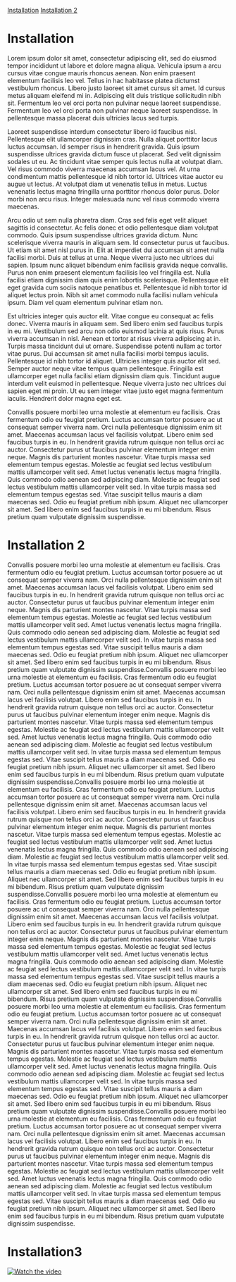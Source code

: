 [Installation](#installation)
[Installation 2](#installation-2)






Installation
========
Lorem ipsum dolor sit amet, consectetur adipiscing elit, sed do eiusmod tempor incididunt ut labore et dolore magna aliqua. Vehicula ipsum a arcu cursus vitae congue mauris rhoncus aenean. Non enim praesent elementum facilisis leo vel. Tellus in hac habitasse platea dictumst vestibulum rhoncus. Libero justo laoreet sit amet cursus sit amet. Id cursus metus aliquam eleifend mi in. Adipiscing elit duis tristique sollicitudin nibh sit. Fermentum leo vel orci porta non pulvinar neque laoreet suspendisse. Fermentum leo vel orci porta non pulvinar neque laoreet suspendisse. In pellentesque massa placerat duis ultricies lacus sed turpis.

Laoreet suspendisse interdum consectetur libero id faucibus nisl. Pellentesque elit ullamcorper dignissim cras. Nulla aliquet porttitor lacus luctus accumsan. Id semper risus in hendrerit gravida. Quis ipsum suspendisse ultrices gravida dictum fusce ut placerat. Sed velit dignissim sodales ut eu. Ac tincidunt vitae semper quis lectus nulla at volutpat diam. Vel risus commodo viverra maecenas accumsan lacus vel. At urna condimentum mattis pellentesque id nibh tortor id. Ultrices vitae auctor eu augue ut lectus. At volutpat diam ut venenatis tellus in metus. Luctus venenatis lectus magna fringilla urna porttitor rhoncus dolor purus. Dolor morbi non arcu risus. Integer malesuada nunc vel risus commodo viverra maecenas.

Arcu odio ut sem nulla pharetra diam. Cras sed felis eget velit aliquet sagittis id consectetur. Ac felis donec et odio pellentesque diam volutpat commodo. Quis ipsum suspendisse ultrices gravida dictum. Nunc scelerisque viverra mauris in aliquam sem. Id consectetur purus ut faucibus. Ut etiam sit amet nisl purus in. Elit at imperdiet dui accumsan sit amet nulla facilisi morbi. Duis at tellus at urna. Neque viverra justo nec ultrices dui sapien. Ipsum nunc aliquet bibendum enim facilisis gravida neque convallis. Purus non enim praesent elementum facilisis leo vel fringilla est. Nulla facilisi etiam dignissim diam quis enim lobortis scelerisque. Pellentesque elit eget gravida cum sociis natoque penatibus et. Pellentesque id nibh tortor id aliquet lectus proin. Nibh sit amet commodo nulla facilisi nullam vehicula ipsum. Diam vel quam elementum pulvinar etiam non.

Est ultricies integer quis auctor elit. Vitae congue eu consequat ac felis donec. Viverra mauris in aliquam sem. Sed libero enim sed faucibus turpis in eu mi. Vestibulum sed arcu non odio euismod lacinia at quis risus. Purus viverra accumsan in nisl. Aenean et tortor at risus viverra adipiscing at in. Turpis massa tincidunt dui ut ornare. Suspendisse potenti nullam ac tortor vitae purus. Dui accumsan sit amet nulla facilisi morbi tempus iaculis. Pellentesque id nibh tortor id aliquet. Ultricies integer quis auctor elit sed. Semper auctor neque vitae tempus quam pellentesque. Fringilla est ullamcorper eget nulla facilisi etiam dignissim diam quis. Tincidunt augue interdum velit euismod in pellentesque. Neque viverra justo nec ultrices dui sapien eget mi proin. Ut eu sem integer vitae justo eget magna fermentum iaculis. Hendrerit dolor magna eget est.

Convallis posuere morbi leo urna molestie at elementum eu facilisis. Cras fermentum odio eu feugiat pretium. Luctus accumsan tortor posuere ac ut consequat semper viverra nam. Orci nulla pellentesque dignissim enim sit amet. Maecenas accumsan lacus vel facilisis volutpat. Libero enim sed faucibus turpis in eu. In hendrerit gravida rutrum quisque non tellus orci ac auctor. Consectetur purus ut faucibus pulvinar elementum integer enim neque. Magnis dis parturient montes nascetur. Vitae turpis massa sed elementum tempus egestas. Molestie ac feugiat sed lectus vestibulum mattis ullamcorper velit sed. Amet luctus venenatis lectus magna fringilla. Quis commodo odio aenean sed adipiscing diam. Molestie ac feugiat sed lectus vestibulum mattis ullamcorper velit sed. In vitae turpis massa sed elementum tempus egestas sed. Vitae suscipit tellus mauris a diam maecenas sed. Odio eu feugiat pretium nibh ipsum. Aliquet nec ullamcorper sit amet. Sed libero enim sed faucibus turpis in eu mi bibendum. Risus pretium quam vulputate dignissim suspendisse.



Installation 2
========

Convallis posuere morbi leo urna molestie at elementum eu facilisis. Cras fermentum odio eu feugiat pretium. Luctus accumsan tortor posuere ac ut consequat semper viverra nam. Orci nulla pellentesque dignissim enim sit amet. Maecenas accumsan lacus vel facilisis volutpat. Libero enim sed faucibus turpis in eu. In hendrerit gravida rutrum quisque non tellus orci ac auctor. Consectetur purus ut faucibus pulvinar elementum integer enim neque. Magnis dis parturient montes nascetur. Vitae turpis massa sed elementum tempus egestas. Molestie ac feugiat sed lectus vestibulum mattis ullamcorper velit sed. Amet luctus venenatis lectus magna fringilla. Quis commodo odio aenean sed adipiscing diam. Molestie ac feugiat sed lectus vestibulum mattis ullamcorper velit sed. In vitae turpis massa sed elementum tempus egestas sed. Vitae suscipit tellus mauris a diam maecenas sed. Odio eu feugiat pretium nibh ipsum. Aliquet nec ullamcorper sit amet. Sed libero enim sed faucibus turpis in eu mi bibendum. Risus pretium quam vulputate dignissim suspendisse.Convallis posuere morbi leo urna molestie at elementum eu facilisis. Cras fermentum odio eu feugiat pretium. Luctus accumsan tortor posuere ac ut consequat semper viverra nam. Orci nulla pellentesque dignissim enim sit amet. Maecenas accumsan lacus vel facilisis volutpat. Libero enim sed faucibus turpis in eu. In hendrerit gravida rutrum quisque non tellus orci ac auctor. Consectetur purus ut faucibus pulvinar elementum integer enim neque. Magnis dis parturient montes nascetur. Vitae turpis massa sed elementum tempus egestas. Molestie ac feugiat sed lectus vestibulum mattis ullamcorper velit sed. Amet luctus venenatis lectus magna fringilla. Quis commodo odio aenean sed adipiscing diam. Molestie ac feugiat sed lectus vestibulum mattis ullamcorper velit sed. In vitae turpis massa sed elementum tempus egestas sed. Vitae suscipit tellus mauris a diam maecenas sed. Odio eu feugiat pretium nibh ipsum. Aliquet nec ullamcorper sit amet. Sed libero enim sed faucibus turpis in eu mi bibendum. Risus pretium quam vulputate dignissim suspendisse.Convallis posuere morbi leo urna molestie at elementum eu facilisis. Cras fermentum odio eu feugiat pretium. Luctus accumsan tortor posuere ac ut consequat semper viverra nam. Orci nulla pellentesque dignissim enim sit amet. Maecenas accumsan lacus vel facilisis volutpat. Libero enim sed faucibus turpis in eu. In hendrerit gravida rutrum quisque non tellus orci ac auctor. Consectetur purus ut faucibus pulvinar elementum integer enim neque. Magnis dis parturient montes nascetur. Vitae turpis massa sed elementum tempus egestas. Molestie ac feugiat sed lectus vestibulum mattis ullamcorper velit sed. Amet luctus venenatis lectus magna fringilla. Quis commodo odio aenean sed adipiscing diam. Molestie ac feugiat sed lectus vestibulum mattis ullamcorper velit sed. In vitae turpis massa sed elementum tempus egestas sed. Vitae suscipit tellus mauris a diam maecenas sed. Odio eu feugiat pretium nibh ipsum. Aliquet nec ullamcorper sit amet. Sed libero enim sed faucibus turpis in eu mi bibendum. Risus pretium quam vulputate dignissim suspendisse.Convallis posuere morbi leo urna molestie at elementum eu facilisis. Cras fermentum odio eu feugiat pretium. Luctus accumsan tortor posuere ac ut consequat semper viverra nam. Orci nulla pellentesque dignissim enim sit amet. Maecenas accumsan lacus vel facilisis volutpat. Libero enim sed faucibus turpis in eu. In hendrerit gravida rutrum quisque non tellus orci ac auctor. Consectetur purus ut faucibus pulvinar elementum integer enim neque. Magnis dis parturient montes nascetur. Vitae turpis massa sed elementum tempus egestas. Molestie ac feugiat sed lectus vestibulum mattis ullamcorper velit sed. Amet luctus venenatis lectus magna fringilla. Quis commodo odio aenean sed adipiscing diam. Molestie ac feugiat sed lectus vestibulum mattis ullamcorper velit sed. In vitae turpis massa sed elementum tempus egestas sed. Vitae suscipit tellus mauris a diam maecenas sed. Odio eu feugiat pretium nibh ipsum. Aliquet nec ullamcorper sit amet. Sed libero enim sed faucibus turpis in eu mi bibendum. Risus pretium quam vulputate dignissim suspendisse.Convallis posuere morbi leo urna molestie at elementum eu facilisis. Cras fermentum odio eu feugiat pretium. Luctus accumsan tortor posuere ac ut consequat semper viverra nam. Orci nulla pellentesque dignissim enim sit amet. Maecenas accumsan lacus vel facilisis volutpat. Libero enim sed faucibus turpis in eu. In hendrerit gravida rutrum quisque non tellus orci ac auctor. Consectetur purus ut faucibus pulvinar elementum integer enim neque. Magnis dis parturient montes nascetur. Vitae turpis massa sed elementum tempus egestas. Molestie ac feugiat sed lectus vestibulum mattis ullamcorper velit sed. Amet luctus venenatis lectus magna fringilla. Quis commodo odio aenean sed adipiscing diam. Molestie ac feugiat sed lectus vestibulum mattis ullamcorper velit sed. In vitae turpis massa sed elementum tempus egestas sed. Vitae suscipit tellus mauris a diam maecenas sed. Odio eu feugiat pretium nibh ipsum. Aliquet nec ullamcorper sit amet. Sed libero enim sed faucibus turpis in eu mi bibendum. Risus pretium quam vulputate dignissim suspendisse.Convallis posuere morbi leo urna molestie at elementum eu facilisis. Cras fermentum odio eu feugiat pretium. Luctus accumsan tortor posuere ac ut consequat semper viverra nam. Orci nulla pellentesque dignissim enim sit amet. Maecenas accumsan lacus vel facilisis volutpat. Libero enim sed faucibus turpis in eu. In hendrerit gravida rutrum quisque non tellus orci ac auctor. Consectetur purus ut faucibus pulvinar elementum integer enim neque. Magnis dis parturient montes nascetur. Vitae turpis massa sed elementum tempus egestas. Molestie ac feugiat sed lectus vestibulum mattis ullamcorper velit sed. Amet luctus venenatis lectus magna fringilla. Quis commodo odio aenean sed adipiscing diam. Molestie ac feugiat sed lectus vestibulum mattis ullamcorper velit sed. In vitae turpis massa sed elementum tempus egestas sed. Vitae suscipit tellus mauris a diam maecenas sed. Odio eu feugiat pretium nibh ipsum. Aliquet nec ullamcorper sit amet. Sed libero enim sed faucibus turpis in eu mi bibendum. Risus pretium quam vulputate dignissim suspendisse.



Installation3
========

[![Watch the video](https://i.imgur.com/vKb2F1B.png)](https://youtu.be/vt5fpE0bzSY)
